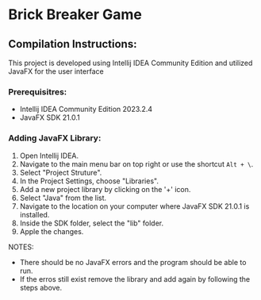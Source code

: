 # Brick Breaker Game
## Compilation Instructions:

This project is developed using Intellij IDEA Community Edition and utilized JavaFX for the user interface

### Prerequisitres:
- Intellij IDEA Community Edition 2023.2.4
- JavaFX SDK 21.0.1

### Adding JavaFX Library:
1. Open Intellij IDEA.
2. Navigate to the main menu bar on top right or use the shortcut `Alt + \`.
3. Select "Project Struture".
4. In the Project Settings, choose "Libraries".
5. Add a new project library by clicking on the '+' icon.
6. Select "Java" from the list.
7. Navigate to the location on your computer where JavaFX SDK 21.0.1 is installed.
8. Inside the SDK folder, select the "lib" folder.
9. Apple the changes.
    
NOTES:
- There should be no JavaFX errors and the program should be able to run.
- If the erros still exist remove the library and add again by following the steps above.

